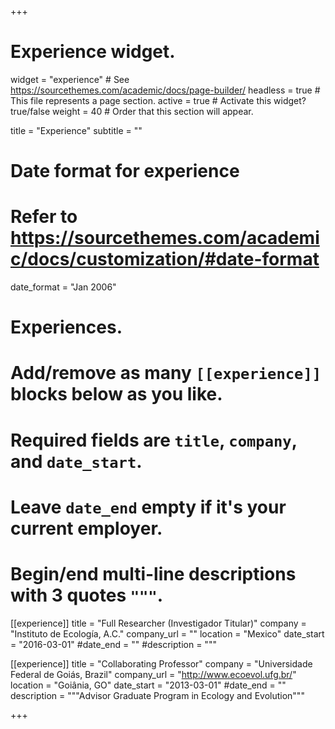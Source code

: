 +++
# Experience widget.
widget = "experience"  # See https://sourcethemes.com/academic/docs/page-builder/
headless = true  # This file represents a page section.
active = true  # Activate this widget? true/false
weight = 40  # Order that this section will appear.

title = "Experience"
subtitle = ""

# Date format for experience
#   Refer to https://sourcethemes.com/academic/docs/customization/#date-format
date_format = "Jan 2006"

# Experiences.
#   Add/remove as many `[[experience]]` blocks below as you like.
#   Required fields are `title`, `company`, and `date_start`.
#   Leave `date_end` empty if it's your current employer.
#   Begin/end multi-line descriptions with 3 quotes `"""`.
[[experience]]
  title = "Full Researcher (Investigador Titular)"
  company = "Instituto de Ecología, A.C."
  company_url = ""
  location = "Mexico"
  date_start = "2016-03-01"
  #date_end = ""
  #description = """


[[experience]]
  title = "Collaborating Professor"
  company = "Universidade Federal de Goiás, Brazil"
  company_url = "http://www.ecoevol.ufg.br/"
  location = "Goiânia, GO"
  date_start = "2013-03-01"
  #date_end = ""
  description = """Advisor Graduate Program in Ecology and Evolution"""

+++

